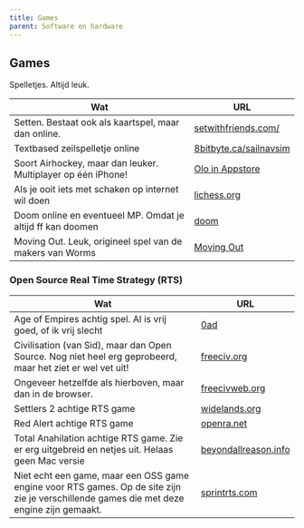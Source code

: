 ```yaml
---
title: Games
parent: Software en hardware
---
```


## Games

Spelletjes. Altijd leuk.

| Wat | URL |
|-----|-----|
|Setten. Bestaat ook als kaartspel, maar dan online.|[setwithfriends.com/](https://setwithfriends.com/)|
|Textbased zeilspelletje online|[8bitbyte.ca/sailnavsim](https://8bitbyte.ca/sailnavsim)|
|Soort Airhockey, maar dan leuker. Multiplayer op één iPhone!|[Olo in Appstore](https://apps.apple.com/us/app/olo-game/id529826126)|
|Als je ooit iets met schaken op internet wil doen|[lichess.org](https://lichess.org/)|
|Doom online en eventueel MP. Omdat je altijd ff kan doomen | [doom](https://silentspacemarine.com/)|
|Moving Out. Leuk, origineel spel van de makers van Worms | [Moving Out](https://www.team17.com/games/moving-out/)

### Open Source Real Time Strategy (RTS)

| Wat | URL |
|-----|-----|
|Age of Empires achtig spel. AI is vrij goed, of ik vrij slecht|[0ad](https://play0ad.com/)|
|Civilisation (van Sid), maar dan Open Source. Nog niet heel erg geprobeerd, maar het ziet er wel vet uit!|[freeciv.org](https://www.freeciv.org/)|
|Ongeveer hetzelfde als hierboven, maar dan in de browser.|[freecivweb.org](https://www.freecivweb.org/)|
|Settlers 2 achtige RTS game|[widelands.org](https://www.widelands.org)|
|Red Alert achtige RTS game|[openra.net](https://www.openra.net)|
|Total Anahilation achtige RTS game. Zie er erg uitgebreid en netjes uit. Helaas geen Mac versie|[beyondallreason.info](https://www.beyondallreason.info)|
|Niet echt een game, maar een OSS game engine voor RTS games. Op de site zijn zie je verschillende games die met deze engine zijn gemaakt.|[sprintrts.com](https://springrts.com)|
